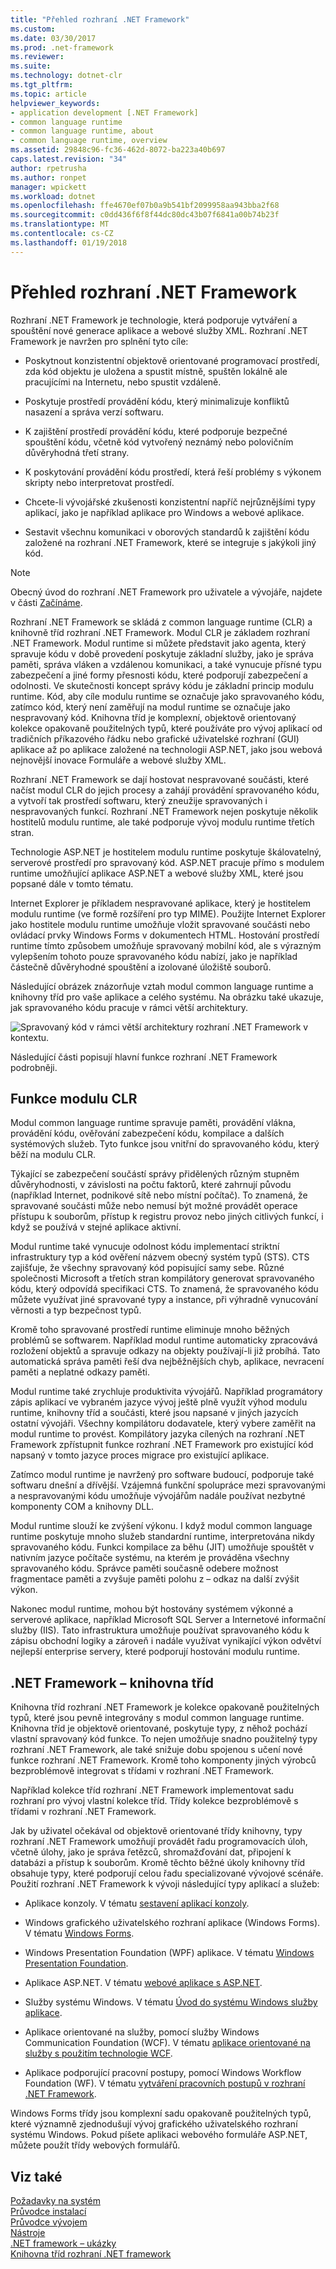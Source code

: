 ```yaml
---
title: "Přehled rozhraní .NET Framework"
ms.custom: 
ms.date: 03/30/2017
ms.prod: .net-framework
ms.reviewer: 
ms.suite: 
ms.technology: dotnet-clr
ms.tgt_pltfrm: 
ms.topic: article
helpviewer_keywords:
- application development [.NET Framework]
- common language runtime
- common language runtime, about
- common language runtime, overview
ms.assetid: 29848c96-fc36-462d-8072-ba223a40b697
caps.latest.revision: "34"
author: rpetrusha
ms.author: ronpet
manager: wpickett
ms.workload: dotnet
ms.openlocfilehash: ffe4670ef07b0a9b541bf2099958aa943bba2f68
ms.sourcegitcommit: c0dd436f6f8f44dc80dc43b07f6841a00b74b23f
ms.translationtype: MT
ms.contentlocale: cs-CZ
ms.lasthandoff: 01/19/2018
---
```

# <a name="overview-of-the-net-framework"></a>Přehled rozhraní .NET Framework

Rozhraní .NET Framework je technologie, která podporuje vytváření a spouštění nové generace aplikace a webové služby XML. Rozhraní .NET Framework je navržen pro splnění tyto cíle:

- Poskytnout konzistentní objektově orientované programovací prostředí, zda kód objektu je uložena a spustit místně, spuštěn lokálně ale pracujícími na Internetu, nebo spustit vzdáleně.

- Poskytuje prostředí provádění kódu, který minimalizuje konfliktů nasazení a správa verzí softwaru.

- K zajištění prostředí provádění kódu, které podporuje bezpečné spouštění kódu, včetně kód vytvořený neznámý nebo polovičním důvěryhodná třetí strany.

- K poskytování provádění kódu prostředí, která řeší problémy s výkonem skripty nebo interpretovat prostředí.

- Chcete-li vývojářské zkušenosti konzistentní napříč nejrůznějšími typy aplikací, jako je například aplikace pro Windows a webové aplikace.

- Sestavit všechnu komunikaci v oborových standardů k zajištění kódu založené na rozhraní .NET Framework, které se integruje s jakýkoli jiný kód.

> [!NOTE]
> Obecný úvod do rozhraní .NET Framework pro uživatele a vývojáře, najdete v části [Začínáme](../../../docs/framework/get-started/index.md).

Rozhraní .NET Framework se skládá z common language runtime (CLR) a knihovně tříd rozhraní .NET Framework. Modul CLR je základem rozhraní .NET Framework. Modul runtime si můžete představit jako agenta, který spravuje kódu v době provedení poskytuje základní služby, jako je správa paměti, správa vláken a vzdálenou komunikaci, a také vynucuje přísné typu zabezpečení a jiné formy přesnosti kódu, které podporují zabezpečení a odolnosti. Ve skutečnosti koncept správy kódu je základní princip modulu runtime. Kód, aby cíle modulu runtime se označuje jako spravovaného kódu, zatímco kód, který není zaměřují na modul runtime se označuje jako nespravovaný kód. Knihovna tříd je komplexní, objektově orientovaný kolekce opakovaně použitelných typů, které používáte pro vývoj aplikací od tradičních příkazového řádku nebo grafické uživatelské rozhraní (GUI) aplikace až po aplikace založené na technologii ASP.NET, jako jsou webová nejnovější inovace Formuláře a webové služby XML.

Rozhraní .NET Framework se dají hostovat nespravované součásti, které načíst modul CLR do jejich procesy a zahájí provádění spravovaného kódu, a vytvoří tak prostředí softwaru, který zneužije spravovaných i nespravovaných funkcí. Rozhraní .NET Framework nejen poskytuje několik hostitelů modulu runtime, ale také podporuje vývoj modulu runtime třetích stran.

Technologie ASP.NET je hostitelem modulu runtime poskytuje škálovatelný, serverové prostředí pro spravovaný kód. ASP.NET pracuje přímo s modulem runtime umožňující aplikace ASP.NET a webové služby XML, které jsou popsané dále v tomto tématu.

Internet Explorer je příkladem nespravované aplikace, který je hostitelem modulu runtime (ve formě rozšíření pro typ MIME). Použijte Internet Explorer jako hostitele modulu runtime umožňuje vložit spravované součásti nebo ovládací prvky Windows Forms v dokumentech HTML. Hostování prostředí runtime tímto způsobem umožňuje spravovaný mobilní kód, ale s výrazným vylepšením tohoto pouze spravovaného kódu nabízí, jako je například částečně důvěryhodné spouštění a izolované úložiště souborů.

Následující obrázek znázorňuje vztah modul common language runtime a knihovny tříd pro vaše aplikace a celého systému. Na obrázku také ukazuje, jak spravovaného kódu pracuje v rámci větší architektury.

![Spravovaný kód v rámci větší architektury](../../../docs/framework/get-started/media/circle.gif "kruh") rozhraní .NET Framework v kontextu.

Následující části popisují hlavní funkce rozhraní .NET Framework podrobněji.

## <a name="features-of-the-common-language-runtime"></a>Funkce modulu CLR

Modul common language runtime spravuje paměti, provádění vlákna, provádění kódu, ověřování zabezpečení kódu, kompilace a dalších systémových služeb. Tyto funkce jsou vnitřní do spravovaného kódu, který běží na modulu CLR.

Týkající se zabezpečení součástí správy přidělených různým stupněm důvěryhodnosti, v závislosti na počtu faktorů, které zahrnují původu (například Internet, podnikové sítě nebo místní počítač). To znamená, že spravované součásti může nebo nemusí být možné provádět operace přístupu k souborům, přístup k registru provoz nebo jiných citlivých funkcí, i když se používá v stejné aplikace aktivní.

Modul runtime také vynucuje odolnost kódu implementací striktní infrastruktury typ a kód ověření názvem obecný systém typů (STS). CTS zajišťuje, že všechny spravovaný kód popisující samy sebe. Různé společnosti Microsoft a třetích stran kompilátory generovat spravovaného kódu, který odpovídá specifikaci CTS. To znamená, že spravovaného kódu můžete využívat jiné spravované typy a instance, při výhradně vynucování věrnosti a typ bezpečnost typů.

Kromě toho spravované prostředí runtime eliminuje mnoho běžných problémů se softwarem. Například modul runtime automaticky zpracovává rozložení objektů a spravuje odkazy na objekty používají-li již probíhá. Tato automatická správa paměti řeší dva nejběžnějších chyb, aplikace, nevracení paměti a neplatné odkazy paměti.

Modul runtime také zrychluje produktivita vývojářů. Například programátory zápis aplikací ve vybraném jazyce vývoj ještě plně využít výhod modulu runtime, knihovny tříd a součásti, které jsou napsané v jiných jazycích ostatní vývojáři. Všechny kompilátoru dodavatele, který vybere zaměřit na modul runtime to provést. Kompilátory jazyka cílených na rozhraní .NET Framework zpřístupnit funkce rozhraní .NET Framework pro existující kód napsaný v tomto jazyce proces migrace pro existující aplikace.

Zatímco modul runtime je navržený pro software budoucí, podporuje také softwaru dnešní a dřívější. Vzájemná funkční spolupráce mezi spravovanými a nespravovanými kódu umožňuje vývojářům nadále používat nezbytné komponenty COM a knihovny DLL.

Modul runtime slouží ke zvýšení výkonu. I když modul common language runtime poskytuje mnoho služeb standardní runtime, interpretována nikdy spravovaného kódu. Funkci kompilace za běhu (JIT) umožňuje spouštět v nativním jazyce počítače systému, na kterém je prováděna všechny spravovaného kódu. Správce paměti současně odebere možnost fragmentace paměti a zvyšuje paměti polohu z – odkaz na další zvýšit výkon.

Nakonec modul runtime, mohou být hostovány systémem výkonné a serverové aplikace, například Microsoft SQL Server a Internetové informační služby (IIS). Tato infrastruktura umožňuje používat spravovaného kódu k zápisu obchodní logiky a zároveň i nadále využívat vynikající výkon odvětví nejlepší enterprise servery, které podporují hostování modulu runtime.

## <a name="net-framework-class-library"></a>.NET Framework – knihovna tříd

Knihovna tříd rozhraní .NET Framework je kolekce opakovaně použitelných typů, které jsou pevně integrovány s modul common language runtime. Knihovna tříd je objektově orientované, poskytuje typy, z něhož pochází vlastní spravovaný kód funkce. To nejen umožňuje snadno použitelný typy rozhraní .NET Framework, ale také snižuje dobu spojenou s učení nové funkce rozhraní .NET Framework. Kromě toho komponenty jiných výrobců bezproblémově integrovat s třídami v rozhraní .NET Framework.

Například kolekce tříd rozhraní .NET Framework implementovat sadu rozhraní pro vývoj vlastní kolekce tříd. Třídy kolekce bezproblémově s třídami v rozhraní .NET Framework.

Jak by uživatel očekával od objektově orientované třídy knihovny, typy rozhraní .NET Framework umožňují provádět řadu programovacích úloh, včetně úlohy, jako je správa řetězců, shromažďování dat, připojení k databázi a přístup k souborům. Kromě těchto běžné úkoly knihovny tříd obsahuje typy, které podporují celou řadu specializované vývojové scénáře. Použití rozhraní .NET Framework k vývoji následující typy aplikací a služeb:

- Aplikace konzoly. V tématu [sestavení aplikací konzoly](../../../docs/standard/building-console-apps.md).

- Windows grafického uživatelského rozhraní aplikace (Windows Forms). V tématu [Windows Forms](../../../docs/framework/winforms/index.md).

- Windows Presentation Foundation (WPF) aplikace. V tématu [Windows Presentation Foundation](../../../docs/framework/wpf/index.md).

- Aplikace ASP.NET. V tématu [webové aplikace s ASP.NET](../../../docs/framework/develop-web-apps-with-aspnet.md).

- Služby systému Windows. V tématu [Úvod do systému Windows služby aplikace](../../../docs/framework/windows-services/introduction-to-windows-service-applications.md).

- Aplikace orientované na služby, pomocí služby Windows Communication Foundation (WCF). V tématu [aplikace orientované na služby s použitím technologie WCF](../../../docs/framework/wcf/index.md).

- Aplikace podporující pracovní postupy, pomocí Windows Workflow Foundation (WF). V tématu [vytváření pracovních postupů v rozhraní .NET Framework](http://msdn.microsoft.com/library/cbf3880f-dc7b-466d-b808-1109b1223f4a).

Windows Forms třídy jsou komplexní sadu opakovaně použitelných typů, které významně zjednodušují vývoj grafického uživatelského rozhraní systému Windows. Pokud píšete aplikaci webového formuláře ASP.NET, můžete použít třídy webových formulářů.

## <a name="see-also"></a>Viz také

[Požadavky na systém](../../../docs/framework/get-started/system-requirements.md)   
[Průvodce instalací](../../../docs/framework/install/index.md)   
[Průvodce vývojem](../../../docs/framework/development-guide.md)   
[Nástroje](../../../docs/framework/tools/index.md)   
[.NET framework – ukázky](http://msdn.microsoft.com/library/177055f8-4a1f-43e7-aee6-995c196079b1)   
[Knihovna tříd rozhraní .NET framework](http://go.microsoft.com/fwlink/?LinkID=227195)
